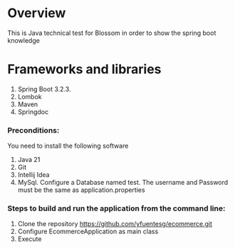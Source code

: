 # Overview

This is Java technical test for Blossom in order to show the spring boot knowledge

# Frameworks and libraries
1. Spring Boot 3.2.3.
2. Lombok
3. Maven
4. Springdoc

### Preconditions:
You need to install the following software
1. Java 21
2. Git
3. Intellij Idea
4. MySql. Configure a Database named test. 
   The username and Password must be the same as application.properties


### Steps to build and run the application from the command line:
1. Clone the repository https://github.com/yfuentesg/ecommerce.git
2. Configure EcommerceApplication as main class 
3. Execute